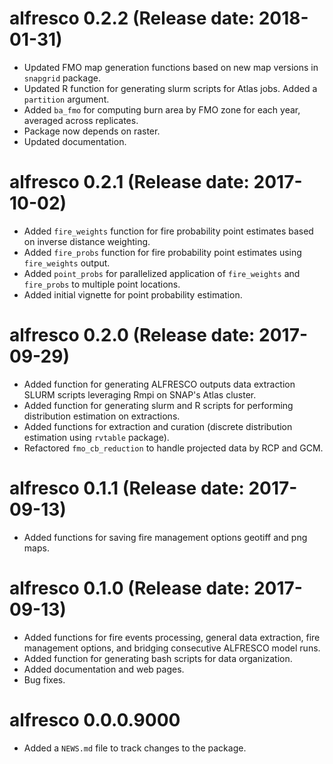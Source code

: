 # alfresco 0.2.2 (Release date: 2018-01-31)

* Updated FMO map generation functions based on new map versions in `snapgrid` package.
* Updated R function for generating slurm scripts for Atlas jobs. Added a `partition` argument.
* Added `ba_fmo` for computing burn area by FMO zone for each year, averaged across replicates.
* Package now depends on raster.
* Updated documentation.

# alfresco 0.2.1 (Release date: 2017-10-02)

* Added `fire_weights` function for fire probability point estimates based on inverse distance weighting.
* Added `fire_probs` function for fire probability point estimates using `fire_weights` output.
* Added `point_probs` for parallelized application of `fire_weights` and `fire_probs` to multiple point locations.
* Added initial vignette for point probability estimation.

# alfresco 0.2.0 (Release date: 2017-09-29)

* Added function for generating ALFRESCO outputs data extraction SLURM scripts leveraging Rmpi on SNAP's Atlas cluster.
* Added function for generating slurm and R scripts for performing distribution estimation on extractions.
* Added functions for extraction and curation (discrete distribution estimation using `rvtable` package).
* Refactored `fmo_cb_reduction` to handle projected data by RCP and GCM.

# alfresco 0.1.1 (Release date: 2017-09-13)

* Added functions for saving fire management options geotiff and png maps.

# alfresco 0.1.0 (Release date: 2017-09-13)

* Added functions for fire events processing, general data extraction, fire management options, and bridging consecutive ALFRESCO model runs.
* Added function for generating bash scripts for data organization.
* Added documentation and web pages.
* Bug fixes.

# alfresco 0.0.0.9000

* Added a `NEWS.md` file to track changes to the package.
